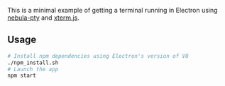 This is a minimal example of getting a terminal running in Electron using [nebula-pty](https://github.com/Rayan-Walnut/nebula-pty) and [xterm.js](https://github.com/sourcelair/xterm.js).

## Usage

```bash
# Install npm dependencies using Electron's version of V8
./npm_install.sh
# Launch the app
npm start
```